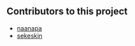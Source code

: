 ## Contributors to this project
- [naanapa](https://profile.intra.42.fr/users/naanapa)
- [sekeskin](https://profile.intra.42.fr/users/sekeskin)
